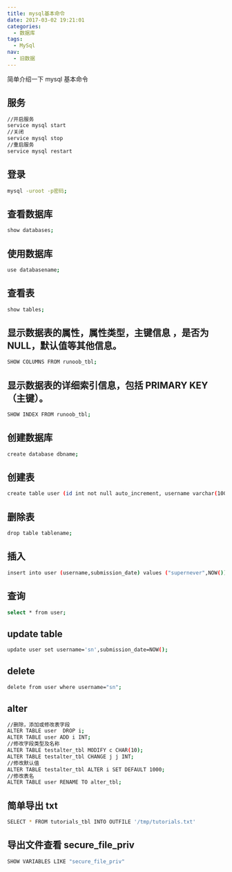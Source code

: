 ```yaml
---
title: mysql基本命令
date: 2017-03-02 19:21:01
categories:
  - 数据库
tags:
  - MySql
nav:
  - 旧数据
---
```


简单介绍一下 mysql 基本命令

<!--more-->

## 服务

```bash
//开启服务
service mysql start
//关闭
service mysql stop
//重启服务
service mysql restart
```

## 登录

```bash
mysql -uroot -p密码;
```

## 查看数据库

```bash
show databases;
```

## 使用数据库

```bash
use databasename;
```

## 查看表

```bash
show tables;
```

## 显示数据表的属性，属性类型，主键信息 ，是否为 NULL，默认值等其他信息。

```bash
SHOW COLUMNS FROM runoob_tbl;
```

## 显示数据表的详细索引信息，包括 PRIMARY KEY（主键）。

```bash
SHOW INDEX FROM runoob_tbl;
```

## 创建数据库

```bash
create database dbname;
```

## 创建表

```bash
create table user (id int not null auto_increment, username varchar(100) not null, submission_date date , primary key (id) );
```

## 删除表

```bash
drop table tablename;

```

## 插入

```bash
insert into user (username,submission_date) values ("supernever",NOW());
```

## 查询

```bash
select * from user;
```

## update table

```bash
update user set username='sn',submission_date=NOW();
```

## delete

```bash
delete from user where username="sn";

```

## alter

```bash
//删除，添加或修改表字段
ALTER TABLE user  DROP i;
ALTER TABLE user ADD i INT;
//修改字段类型及名称
ALTER TABLE testalter_tbl MODIFY c CHAR(10);
ALTER TABLE testalter_tbl CHANGE j j INT;
//修改默认值
ALTER TABLE testalter_tbl ALTER i SET DEFAULT 1000;
//修改表名
ALTER TABLE user RENAME TO alter_tbl;
```

## 简单导出 txt

```bash
SELECT * FROM tutorials_tbl INTO OUTFILE '/tmp/tutorials.txt'
```

## 导出文件查看 secure_file_priv

```bash
SHOW VARIABLES LIKE "secure_file_priv"
```
